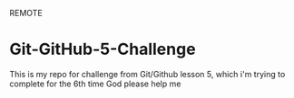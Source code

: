 REMOTE
# Git-GitHub-5-Challenge
This is my repo for challenge from Git/Github lesson 5, which i'm trying to complete for the 6th time
God please help me
